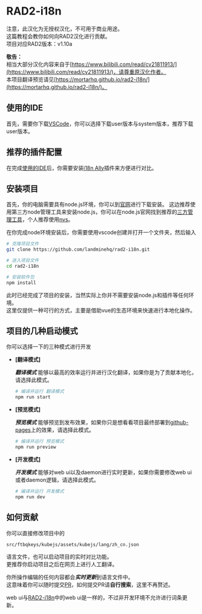 # RAD2-i18n

注意，此汉化为无授权汉化，不可用于商业用途。  
这篇教程会教你如何向RAD2汉化进行贡献。  
项目对应RAD2版本：v1.10a

**敬告：**  
相当大部分汉化内容来自于[https://www.bilibili.com/read/cv21811913/](https://www.bilibili.com/read/cv21811913/)，请尊重原汉化作者。  
本项目翻译预览请见[https://mortarhq.github.io/rad2-i18n/](https://mortarhq.github.io/rad2-i18n/)。

## 使用的IDE

首先，需要你下载[VSCode](https://code.visualstudio.com/)，你可以选择下载user版本与system版本，推荐下载user版本。

## 推荐的插件配置

在完成[使用的IDE](#使用的ide)后，你需要安装[i18n Ally](https://marketplace.visualstudio.com/items?itemName=Lokalise.i18n-ally)插件来方便进行对比。

## 安装项目

首先，你的电脑需要具有node.js环境，你可以到[官网](https://nodejs.org/en)进行下载安装。
这边推荐使用第三方node管理工具来安装node.js，你可以在node.js官网找到推荐的[三方管理工具](https://nodejs.org/en/download/package-manager)，个人推荐使用[nvs](https://nodejs.org/en/download/package-manager/all#nvs)。

在你完成node环境安装后，你需要使用vscode创建并打开一个文件夹，然后输入

```sh
# 克隆项目文件
git clone https://github.com/landminehq/rad2-i18n.git
```

```sh
# 进入项目文件
cd rad2-i18n
```

```sh
# 安装软件包
npm install
```

此时已经完成了项目的安装，当然实际上你并不需要安装node.js和插件等任何环境。  
这里仅提供一种可行的方式，主要是借助vue的生态环境来快速进行本地化操作。

## 项目的几种启动模式

你可以选择一下的三种模式进行开发

+ **[翻译模式]**  

    ***翻译模式*** 能够以最高的效率运行并进行汉化翻译，如果你是为了贡献本地化，请选择此模式。

    ```sh
    # 编译并运行 翻译模式
    npm run start
    ```

+ **[预览模式]**  

    ***预览模式*** 能够预览到发布效果，如果你只是想看看项目最终部署到[github-pages](https://landminehq.github.io/rad2-i18n/)上的效果，请选择此模式。

    ```sh
    # 编译并运行 预览模式
    npm run preview
    ```

+ **[开发模式]**  

    ***开发模式*** 能够对web ui以及daemon进行实时更新，如果你需要修改web ui或者daemon逻辑，请选择此模式。

    ```sh
    # 编译并运行 开发模式
    npm run dev
    ```

## 如何贡献

你可以直接修改项目中的

```dir
src/ftbqkeys/kubejs/assets/kubejs/lang/zh_cn.json
```

语言文件，也可以启动项目的实时对比功能。  
更推荐你启动项目之后在网页上进行人工翻译。  

你所操作编辑的任何内容都会***实时更新***到语言文件中。  
这意味着你可以随时提交[PR](https://github.com/landmineHQ/rad2-i18n/pulls)，如何提交PR请**自行搜索**，这里不再赘述。

web ui与[RAD2-i18n](#rad2-i18n)中的web ui是一样的，不过非开发环境不允许进行词条更新。
